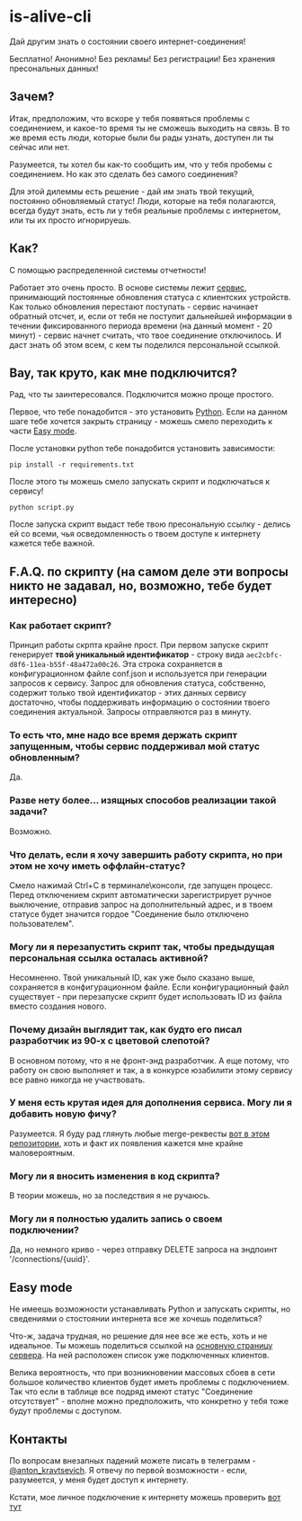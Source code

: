 # is-alive-cli

Дай другим знать о состоянии своего интернет-соединения!

Бесплатно! Анонимно! Без рекламы! Без регистрации! Без хранения пресональных данных!

## Зачем?

Итак, предположим, что вскоре у тебя появяться проблемы с соединением, и какое-то время ты не сможешь выходить на связь. В то же время есть люди, которые были бы рады узнать, доступен ли ты сейчас или нет. 

Разумеется, ты хотел бы как-то сообщить им, что у тебя пробемы с соединением. Но как это сделать без самого соединения?

Для этой дилеммы есть решение - дай им знать твой текущий, постоянно обновляемый статус! Люди, которые на тебя полагаются, всегда будут знать, есть ли у тебя реальные проблемы с интернетом, или ты их просто игнорируешь.

## Как?

С помощью распределенной системы отчетности!

Работает это очень просто. В основе системы лежит [сервис](https://is-alive-21218.herokuapp.com/), принимающий постоянные обновления статуса с клиентских устройств. Как только обновления перестают поступать - сервис начинает обратный отсчет, и, если от тебя не поступит дальнейшей информации в течении фиксированного периода времени (на данный момент - 20 минут) - сервис начнет считать, что твое соединение отключилось. И даст знать об этом всем, с кем ты поделился персональной ссылкой.

## Вау, так круто, как мне подключится?

Рад, что ты заинтересовался. Подключится можно проще простого.

Первое, что тебе понадобится - это установить [Python](https://www.python.org/). Если на данном шаге тебе хочется закрыть страницу - можешь смело переходить к части [Easy mode](#easy-mode).

После установки python тебе понадобится установить зависимости:

```shell
pip install -r requirements.txt
```

После этого ты можешь смело запускать скрипт и подключаться к сервису!

```shell
python script.py
```

После запуска скрипт выдаст тебе твою пресональную ссылку - делись ей со всеми, чья осведомленность о твоем доступе к интернету кажется тебе важной. 


## F.A.Q. по скрипту (на самом деле эти вопросы никто не задавал, но, возможно, тебе будет интересно)

### Как работает скрипт?

Принцип работы скрпта крайне прост. При первом запуске скрипт генерирует **твой уникальный идентификатор** - строку вида `aec2cbfc-d8f6-11ea-b55f-48a472a00c26`. Эта строка сохраняется в конфигурационном файле conf.json и используется при генерации запросов к сервису. Запрос для обновления статуса, собственно, содержит только твой идентификатор - этих данных сервису достаточно, чтобы поддерживать информацию о состоянии твоего соединения актуальной. Запросы отправляются раз в минуту. 

### То есть что, мне надо все время держать скрипт запущенным, чтобы сервис поддерживал мой статус обновленным?

Да.

### Разве нету более... изящных способов реализации такой задачи?

Возможно.

### Что делать, если я хочу завершить работу скрипта, но при этом не хочу иметь оффлайн-статус?

Смело нажимай Ctrl+C в терминале\консоли, где запущен процесс. Перед отключением скрипт автоматически зарегистрирует ручное выключение, отправив запрос на дополнительный адрес, и в твоем статусе будет значится гордое "Соединение было отключено пользователем".

### Могу ли я перезапустить скрипт так, чтобы предыдущая персональная ссылка осталась активной?

Несомненно. Твой уникальный ID, как уже было сказано выше, сохраняется в конфигурационном файле. Если конфигурационный файл существует - при перезапуске скрипт будет использовать ID из файла вместо создания нового.

### Почему дизайн выглядит так, как будто его писал разработчик из 90-х с цветовой слепотой?

В основном потому, что я не фронт-энд разработчик. А еще потому, что работу он свою выполняет и так, а в конкурсе юзабилити этому сервису все равно никогда не участвовать.

### У меня есть крутая идея для дополнения сервиса. Могу ли я добавить новую фичу?

Разумеется. Я буду рад глянуть любые merge-реквесты [вот в этом репозитории](https://github.com/antonkravtsevich/is-alive), хоть и факт их появления кажется мне крайне маловероятным. 

### Могу ли я вносить изменения в код скрипта?

В теории можешь, но за последствия я не ручаюсь. 

### Могу ли я полностью удалить запись о своем подключении?

Да, но немного криво - через отправку DELETE запроса на эндпоинт '/connections/{uuid}'. 

## Easy mode

Не имеешь возможности устанавливать Python и запускать скрипты, но сведениями о стостоянии интернета все же хочешь поделиться? 

Что-ж, задача трудная, но решение для нее все же есть, хоть и не идеальное. Ты можешь поделиться ссылкой на [основную страницу сервера](https://is-alive-21218.herokuapp.com/). На ней расположен список уже подключенных клиентов.

Велика вероятность, что при возникновении массовых сбоев в сети большое количество клиентов будет иметь проблемы с подключением. Так что если в таблице все подряд имеют статус "Соединение отсутствует" - вполне можно предположить, что конкретно у тебя тоже будут проблемы с доступом. 

## Контакты

По вопросам внезапных падений можете писать в телеграмм - [@anton_kravtsevich](https://t.me/anton_kravtsevich). Я отвечу по первой возможности - если, разумеется, у меня будет доступ к интернету.

Кстати, мое личное подключение к интернету можешь проверить [вот тут](https://is-alive-21218.herokuapp.com/connections/aec2cbfc-d8f6-11ea-b55f-48a472a00c26)